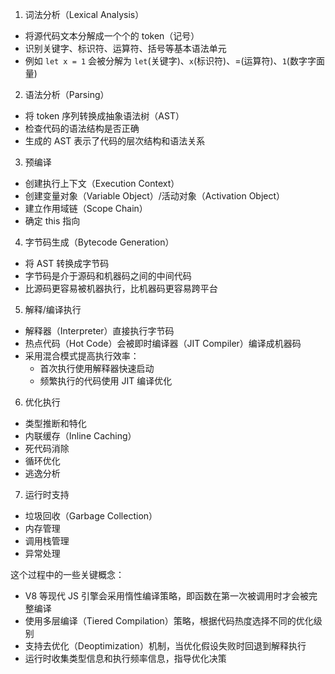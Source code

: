 
1. 词法分析（Lexical Analysis）
- 将源代码文本分解成一个个的 token（记号）
- 识别关键字、标识符、运算符、括号等基本语法单元
- 例如 `let x = 1` 会被分解为 `let`(关键字)、`x`(标识符)、=(运算符)、`1`(数字字面量)

2. 语法分析（Parsing）
- 将 token 序列转换成抽象语法树（AST）
- 检查代码的语法结构是否正确
- 生成的 AST 表示了代码的层次结构和语法关系

3. 预编译
- 创建执行上下文（Execution Context）
- 创建变量对象（Variable Object）/活动对象（Activation Object）
- 建立作用域链（Scope Chain）
- 确定 this 指向

4. 字节码生成（Bytecode Generation）
- 将 AST 转换成字节码
- 字节码是介于源码和机器码之间的中间代码
- 比源码更容易被机器执行，比机器码更容易跨平台

5. 解释/编译执行
- 解释器（Interpreter）直接执行字节码
- 热点代码（Hot Code）会被即时编译器（JIT Compiler）编译成机器码
- 采用混合模式提高执行效率：
  - 首次执行使用解释器快速启动
  - 频繁执行的代码使用 JIT 编译优化

6. 优化执行
- 类型推断和特化
- 内联缓存（Inline Caching）
- 死代码消除
- 循环优化
- 逃逸分析

7. 运行时支持
- 垃圾回收（Garbage Collection）
- 内存管理
- 调用栈管理
- 异常处理

这个过程中的一些关键概念：

- V8 等现代 JS 引擎会采用惰性编译策略，即函数在第一次被调用时才会被完整编译
- 使用多层编译（Tiered Compilation）策略，根据代码热度选择不同的优化级别
- 支持去优化（Deoptimization）机制，当优化假设失败时回退到解释执行
- 运行时收集类型信息和执行频率信息，指导优化决策
